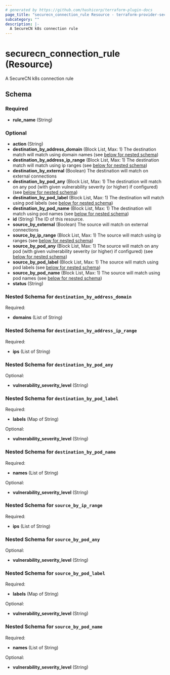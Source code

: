 ```yaml
---
# generated by https://github.com/hashicorp/terraform-plugin-docs
page_title: "securecn_connection_rule Resource - terraform-provider-securecn"
subcategory: ""
description: |-
  A SecureCN k8s connection rule
---
```


# securecn_connection_rule (Resource)

A SecureCN k8s connection rule



<!-- schema generated by tfplugindocs -->
## Schema

### Required

- **rule_name** (String)

### Optional

- **action** (String)
- **destination_by_address_domain** (Block List, Max: 1) The destination match will match using domain names (see [below for nested schema](#nestedblock--destination_by_address_domain))
- **destination_by_address_ip_range** (Block List, Max: 1) The destination match will match using ip ranges (see [below for nested schema](#nestedblock--destination_by_address_ip_range))
- **destination_by_external** (Boolean) The destination will match on external connections
- **destination_by_pod_any** (Block List, Max: 1) The destination will match on any pod (with given vulnerability severity (or higher) if configured) (see [below for nested schema](#nestedblock--destination_by_pod_any))
- **destination_by_pod_label** (Block List, Max: 1) The destination will match using pod labels (see [below for nested schema](#nestedblock--destination_by_pod_label))
- **destination_by_pod_name** (Block List, Max: 1) The destination will match using pod names (see [below for nested schema](#nestedblock--destination_by_pod_name))
- **id** (String) The ID of this resource.
- **source_by_external** (Boolean) The source will match on external connections
- **source_by_ip_range** (Block List, Max: 1) The source will match using ip ranges (see [below for nested schema](#nestedblock--source_by_ip_range))
- **source_by_pod_any** (Block List, Max: 1) The source will match on any pod (with given vulnerability severity (or higher) if configured) (see [below for nested schema](#nestedblock--source_by_pod_any))
- **source_by_pod_label** (Block List, Max: 1) The source will match using pod labels (see [below for nested schema](#nestedblock--source_by_pod_label))
- **source_by_pod_name** (Block List, Max: 1) The source will match using pod names (see [below for nested schema](#nestedblock--source_by_pod_name))
- **status** (String)

<a id="nestedblock--destination_by_address_domain"></a>
### Nested Schema for `destination_by_address_domain`

Required:

- **domains** (List of String)


<a id="nestedblock--destination_by_address_ip_range"></a>
### Nested Schema for `destination_by_address_ip_range`

Required:

- **ips** (List of String)


<a id="nestedblock--destination_by_pod_any"></a>
### Nested Schema for `destination_by_pod_any`

Optional:

- **vulnerability_severity_level** (String)


<a id="nestedblock--destination_by_pod_label"></a>
### Nested Schema for `destination_by_pod_label`

Required:

- **labels** (Map of String)

Optional:

- **vulnerability_severity_level** (String)


<a id="nestedblock--destination_by_pod_name"></a>
### Nested Schema for `destination_by_pod_name`

Required:

- **names** (List of String)

Optional:

- **vulnerability_severity_level** (String)


<a id="nestedblock--source_by_ip_range"></a>
### Nested Schema for `source_by_ip_range`

Required:

- **ips** (List of String)


<a id="nestedblock--source_by_pod_any"></a>
### Nested Schema for `source_by_pod_any`

Optional:

- **vulnerability_severity_level** (String)


<a id="nestedblock--source_by_pod_label"></a>
### Nested Schema for `source_by_pod_label`

Required:

- **labels** (Map of String)

Optional:

- **vulnerability_severity_level** (String)


<a id="nestedblock--source_by_pod_name"></a>
### Nested Schema for `source_by_pod_name`

Required:

- **names** (List of String)

Optional:

- **vulnerability_severity_level** (String)


